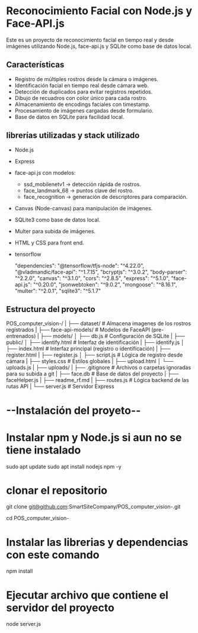 
# Reconocimiento Facial con Node.js y Face-API.js

Este es un proyecto de reconocimiento facial en tiempo real y desde imágenes utilizando Node.js, face-api.js y SQLite como base de datos local.


## Características

- Registro de múltiples rostros desde la cámara o imágenes.
- Identificación facial en tiempo real desde cámara web.
- Detección de duplicados para evitar registros repetidos.
- Dibujo de recuadros con color único para cada rostro.
- Almacenamiento de encodings faciales con timestamp.
- Procesamiento de imágenes cargadas desde formulario.
- Base de datos en SQLite para facilidad local.


## librerías utilizadas y stack utilizado

- Node.js
- Express
- face-api.js con modelos:
  - ssd_mobilenetv1 → detección rápida de rostros.
  - face_landmark_68 → puntos clave del rostro.
  - face_recognition → generación de descriptores para comparación.
- Canvas (Node-canvas) para manipulación de imágenes.
- SQLite3 como base de datos local.
- Multer para subida de imágenes.
- HTML y CSS para front end.
- tensorflow

  "dependencies":
    "@tensorflow/tfjs-node": "^4.22.0",
    "@vladmandic/face-api": "^1.7.15",
    "bcryptjs": "^3.0.2",
    "body-parser": "^2.2.0",
    "canvas": "^3.1.0",
    "cors": "^2.8.5",
    "express": "^5.1.0",
    "face-api.js": "^0.20.0",
    "jsonwebtoken": "^9.0.2",
    "mongoose": "^8.16.1",
    "multer": "^2.0.1",
    "sqlite3": "^5.1.7"

## Estructura del proyecto

POS_computer_vision-/
|
├── dataset/ # Almacena imagenes de los rostros registrados
|
├── face-api-models/ # Modelos de FaceAPI (pre-entrenados)
|
├── models/
│ ├── db.js # Configuración de SQLite
|
├── public/
│ ├── identify.html # Interfaz de identificación
| ├── identify.js 
│ ├── index.html # Interfaz principal (registro o identificación)
| ├── register.html 
| ├── register.js
│ ├── script.js # Lógica de registro desde cámara
| ├── styles.css # Estilos globales
| ├── upload.html
│ └── uploads.js
|
├── uploads/
|
├── .gitignore # Archivos o carpetas ignoradas para su subida a git
|
├── face.db # Base de datos del proyecto
|
├── faceHelper.js
|
├── readme_rf.md
|
├── routes.js # Lógica backend de las rutas API
|
└── server.js # Servidor Express


# --Instalación del proyeto-- #

# Instalar npm y Node.js si aun no se tiene instalado
sudo apt update
sudo apt install nodejs npm -y

# clonar el repositorio
git clone git@github.com:SmartSiteCompany/POS_computer_vision-.git

cd POS_computer_vision-

# Instalar las librerias y dependencias con este comando
npm install

# Ejecutar archivo que contiene el servidor del proyecto
node server.js 